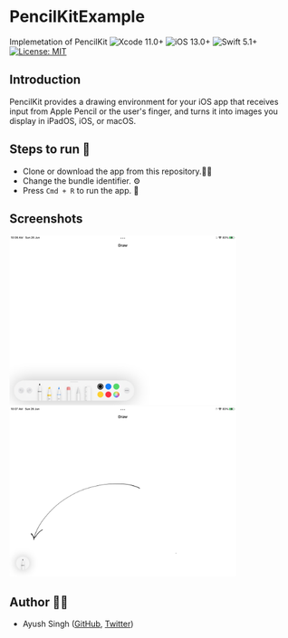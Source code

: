 # PencilKitExample
Implemetation of PencilKit
![Xcode 11.0+](https://img.shields.io/badge/Xcode-11.0%2B-blue.svg)
![iOS 13.0+](https://img.shields.io/badge/iOS-13.0%2B-blue.svg)
![Swift 5.1+](https://img.shields.io/badge/Swift-5.1%2B-orange.svg)
[![License: MIT](https://img.shields.io/badge/License-MIT-yellow.svg)](https://opensource.org/licenses/MIT)

## Introduction ##
PencilKit provides a drawing environment for your iOS app that receives input from Apple Pencil or the user's finger, and turns it into images you display in iPadOS, iOS, or macOS.

 ## Steps to run 📲 ##
 * Clone or download the app from this repository.👨‍💻
 * Change the bundle identifier. ⚙️
 * Press `Cmd + R` to run the app. 📲


## Screenshots
 <p>
<img src="https://github.com/Ayush21082/PencilKitExample/blob/main/Screenshots/1.PNG" width="400"> 
<img src="https://github.com/Ayush21082/PencilKitExample/blob/main/Screenshots/2.PNG" width="400"> 
</p>

 ## Author 👨‍💻 ##
 - Ayush Singh ([GitHub](https://github.com/ayush21082), [Twitter](https://twitter.com/Ayush21082))

